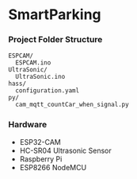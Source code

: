 # SmartParking

### Project Folder Structure
```
ESPCAM/
  ESPCAM.ino
UltraSonic/
  UltraSonic.ino
hass/
  configuration.yaml
py/
  cam_mqtt_countCar_when_signal.py
```

### Hardware
* ESP32-CAM
* HC-SR04 Ultrasonic Sensor
* Raspberry Pi
* ESP8266 NodeMCU
